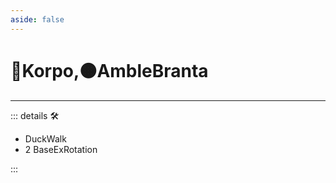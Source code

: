 ```yaml
---
aside: false
---
```

# 🔷<soma>Korpo</soma>,🟠<motor>AmbleBranta</motor>

---

<!-- =================================================== -->
<!-- =================================================== -->
<!-- =================================================== -->
<!-- =================================================== -->
<!-- =================================================== -->
::: details 🛠

- DuckWalk
- 2 BaseExRotation

:::
